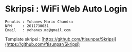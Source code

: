 Skripsi : WiFi Web Auto Login
============================

    Penulis : Yohanes Mario Chandra
    NPM     : 2011730031
    Email   : yohanes.mc@gmail.com

Template skripsi : [https://github.com/ftisunpar/Skripsi](https://github.com/ftisunpar/Skripsi)